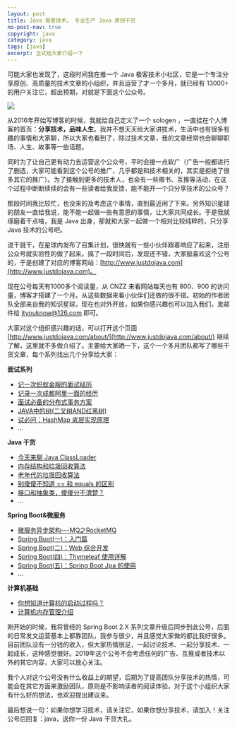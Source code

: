 ```yaml
---
layout: post
title: Java 极客技术， 专业生产 Java 原创干货
no-post-nav: true
copyright: java
category: java
tags: [java]
excerpt: 正式给大家介绍一下
---
```


可能大家也发现了，这段时间我在推一个 Java 极客技术小社区，它是一个专注分享原创、高质量的技术文章的小组织，并且运营了才一个多月，就已经有 13000+ 的用户关注它，超出预期，对就是下面这个公众号。

![](http://www.itmind.net/assets/images/java.jpg)

从2016年开始写博客的时候，我就给自己定义了一个 sologen ，一直挂在个人博客的首页：**分享技术，品味人生**。我并不想天天给大家讲技术，生活中也有很多有趣的事情和大家聊，所以大家也看到了，除过技术文章，我的文章经常也会聊聊职场、人生、故事等一些话题。

同时为了让自己更有动力去运营这个公众号，平时会接一点软广（广告一般都进行了删选，大家可能看到这个公号的推广，几乎都是和技术相关的，其实是拒绝了很多其它的推广）。为了接触到更多的技术人，也会有一些赠书、互推等活动，在这个过程中断断续续的会有一些读者给我反馈，能不能开一个只分享技术的公众号？

那段时间我比较忙，也没来的及考虑这个事情，直到最近闲了下来。另外知识星球的朋友一直给我说，能不能一起做一些有意思的事情，让大家共同成长。于是我就琢磨着干点啥，我是 Java 出身，那就和大家一起做一个相对比较纯粹的，只分享 Java 技术的公号吧。

说干就干，在星球内发布了召集计划，很快就有一些小伙伴跟着响应了起来，注册公众号就实验性的做了起来。搞了一段时间后，发现还不错，大家挺喜欢这个公号的，于是创建了对应的博客网站：[http://www.justdojava.com](http://www.justdojava.com)。

现在公号每天有1000多个阅读量，从 CNZZ 来看网站每天也有 800、900 的访问量，博客才搭建了一个月。从这些数据来看小伙伴们还做的很不错。初始的作者团队全部来自我的知识星球，现在也对外开放，如果你感兴趣也可以加入我们，发邮件给 ityouknow@126.com 即可。

大家对这个组织感兴趣的话，可以打开这个页面 [http://www.justdojava.com/about/](http://www.justdojava.com/about/) 继续了解，这里就不多做介绍了。主要给大家晒一下，这个一个多月团队都写了哪些干货文章，每个系列找出几个分享给大家：

**面试系列**

- [记一次蚂蚁金服的面试经历](https://mp.weixin.qq.com/s/7M66smtt_pTlRNtfGMS2kQ)   
- [记录一次成都阿里一面的经历](https://mp.weixin.qq.com/s/5Z3lph09pzjhZ79w1LsQzw)   
- [面试必备的分布式事务方案](https://mp.weixin.qq.com/s/F5w7WxX5S21UhmjmjBCBwg)   
- [JAVA中的树(二叉树AND红黑树)](https://mp.weixin.qq.com/s/zcO-n55-LDEjqEJfC3_fXw)   
- [试必问：HashMap 底层实现原理](https://mp.weixin.qq.com/s/lwpUl28I68eKZ8h3Z3Hkgw)   
- ...


**Java 干货**

- [今天来聊 Java ClassLoader](https://mp.weixin.qq.com/s/srja5a59WjFat4LhJOwRxQ) 
- [内存结构和垃圾回收算法](https://mp.weixin.qq.com/s/y0cGrnqFLcRUOTLM-9WOzw) 
- [老年代的垃圾回收算法](https://mp.weixin.qq.com/s/jzLt20drb7xiwuimfXes4w) 
- [别傻傻不知道 == 和 equals 的区别](https://mp.weixin.qq.com/s/t_LbgQfpKf86AC3EJHgmiw) 
- [接口和抽象类，傻傻分不清楚？](https://mp.weixin.qq.com/s/aONU3YVop774r2iuKkAY1A) 
- ...


**Spring Boot&微服务**

- [微服务异步架构---MQ之RocketMQ](https://mp.weixin.qq.com/s/XS3jp8EoqobRXQhNeZbacg) 
- [Spring Boot(一)：入门篇](https://mp.weixin.qq.com/s/6PB2avQt8Vo9AeIttYvUpQ) 
- [Spring Boot(二)：Web 综合开发](https://mp.weixin.qq.com/s/nZL4k6iJiIl3Lq5C_guuOQ) 
- [Spring Boot(四)：Thymeleaf 使用详解](https://mp.weixin.qq.com/s/AfoSvql8hZ7YuRNgRbgL7A) 
- [Spring Boot(五)：Spring Boot Jpa 的使用](https://mp.weixin.qq.com/s/G5wFa8nF0mJYKo2GBZQaYg) 
- ...


**计算机基础**

- [你想知道计算机的启动过程吗？](https://mp.weixin.qq.com/s/cw0Tk_NbkYusTFwgJQdDEw)
- [计算机内存管理介绍](https://mp.weixin.qq.com/s/GjBSJDNDxzvt0GKOY_QO5w)


刚开始的时候，我将曾经的 Spring Boot 2.X 系列文章升级后同步到此公号，后面的日常发文运营基本上都靠团队，我参与很少，并且感觉大家做的都比我好很多。目前团队没有一分钱的收入，但大家热情很足，一起讨论技术、一起分享技术、一起成长，这种感觉很好。2019年这个公号不会考虑任何的广告、互推或者技术以外的其它内容，大家可以放心关注。

我个人对这个公号没有什么收益上的期望，后期为了提高团队分享技术的热情，可能会在其它方面来激励团队，原则是不影响读者的阅读体验，对于这个小组织大家有什么好的想法，也欢迎提出建议来。

最后想说一句：如果你想学习技术，请关注它，如果你想分享技术，请加入！关注公号后回复：java，送你一份 Java 干货大礼。